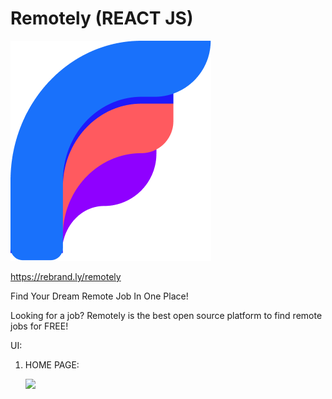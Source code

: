 # Remotely (REACT JS)

![logo](https://raw.githubusercontent.com/AlexanPetrov/Remotely/main/public/favicon.ico)

https://rebrand.ly/remotely

Find Your Dream Remote Job In One Place!

Looking for a job? Remotely is the best open source platform to find remote jobs for FREE!

UI:
1) HOME PAGE:

    <img src="https://user-images.githubusercontent.com/57194926/168345136-2cefc833-ec82-4fb2-a71d-effc284aa15a.png" width="50%">
